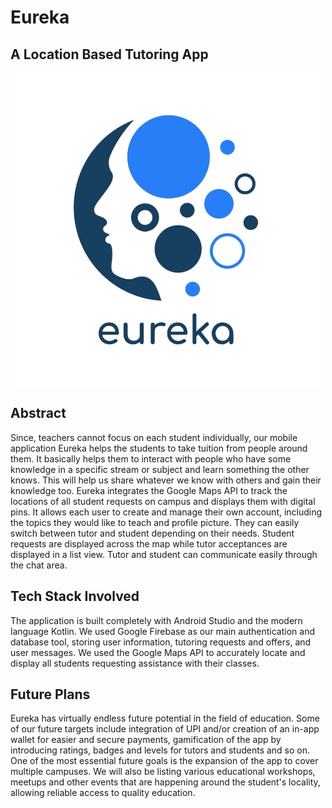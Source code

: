 # Eureka

## A Location Based Tutoring App

<p align="center">
  <img width="500" height="500" src="eureka.png">
</p>

## Abstract

Since, teachers cannot focus on each student individually, our mobile application Eureka helps the students to take tuition from people around them. It basically helps them to interact with people who have some knowledge in a specific stream or subject and learn something the other knows. This will help us share whatever we know with others and gain their knowledge too. Eureka integrates the Google Maps API to track the locations of all student requests on campus and displays them with digital pins. It allows each user to create and manage their own account, including the topics they would like to teach and profile picture. They can easily switch between tutor and student depending on their needs. Student requests are displayed across the map while tutor acceptances are displayed in a list view. Tutor and student can communicate easily through the chat area.

## Tech Stack Involved

The application is built completely with Android Studio and the modern language Kotlin. We used Google Firebase as our main authentication and database tool, storing user information, tutoring requests and offers, and user messages. We used the Google Maps API to accurately locate and display all students requesting assistance with their classes.

## Future Plans

Eureka has virtually endless future potential in the field of education. Some of our future targets include integration of UPI and/or creation of an in-app wallet for easier and secure payments, gamification of the app by introducing ratings, badges and levels for tutors and students and so on. One of the most essential future goals is the expansion of the app to cover multiple campuses. We will also be listing various educational workshops, meetups and other events that are happening around the student's locality, allowing reliable access to quality education.
